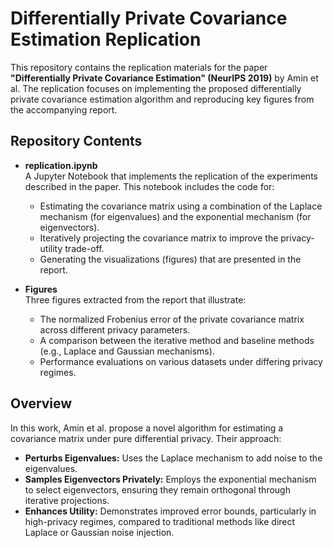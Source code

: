 # Differentially Private Covariance Estimation Replication

This repository contains the replication materials for the paper **"Differentially Private Covariance Estimation" (NeurIPS 2019)** by Amin et al. The replication focuses on implementing the proposed differentially private covariance estimation algorithm and reproducing key figures from the accompanying report.

## Repository Contents

- **replication.ipynb**  
  A Jupyter Notebook that implements the replication of the experiments described in the paper. This notebook includes the code for:
  - Estimating the covariance matrix using a combination of the Laplace mechanism (for eigenvalues) and the exponential mechanism (for eigenvectors).
  - Iteratively projecting the covariance matrix to improve the privacy-utility trade-off.
  - Generating the visualizations (figures) that are presented in the report.

- **Figures**  
  Three figures extracted from the report that illustrate:
  - The normalized Frobenius error of the private covariance matrix across different privacy parameters.
  - A comparison between the iterative method and baseline methods (e.g., Laplace and Gaussian mechanisms).
  - Performance evaluations on various datasets under differing privacy regimes.

## Overview

In this work, Amin et al. propose a novel algorithm for estimating a covariance matrix under pure differential privacy. Their approach:
- **Perturbs Eigenvalues:** Uses the Laplace mechanism to add noise to the eigenvalues.
- **Samples Eigenvectors Privately:** Employs the exponential mechanism to select eigenvectors, ensuring they remain orthogonal through iterative projections.
- **Enhances Utility:** Demonstrates improved error bounds, particularly in high-privacy regimes, compared to traditional methods like direct Laplace or Gaussian noise injection.
